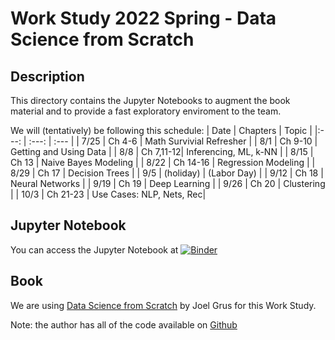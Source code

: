 Work Study 2022 Spring - Data Science from Scratch
===================================================

Description
------------
This directory contains the Jupyter Notebooks to augment the book material and to provide a fast exploratory enviroment to the team.

We will (tentatively) be following this schedule:
| Date | Chapters  | Topic                    |
|:---: |   :---:   | :---                     |
| 7/25 | Ch 4-6    | Math Survivial Refresher |
| 8/1  | Ch 9-10   | Getting and Using Data   |
| 8/8  | Ch 7,11-12| Inferencing, ML, k-NN    |
| 8/15 | Ch 13     | Naive Bayes Modeling     |
| 8/22 | Ch 14-16  | Regression Modeling      |
| 8/29 | Ch 17     | Decision Trees           |
| 9/5  | (holiday) | (Labor Day)              |
| 9/12 | Ch 18     | Neural Networks          |
| 9/19 | Ch 19     | Deep Learning            |
| 9/26 | Ch 20     | Clustering               |
| 10/3 | Ch 21-23  | Use Cases: NLP, Nets, Rec|


Jupyter Notebook
----------------
You can access the Jupyter Notebook at [![Binder](https://mybinder.org/badge_logo.svg)](https://mybinder.org/v2/gh/bigfastdata/MLTrainingCourse/2022Spring?labpath=WSG2022Spring)

Book
-----
We are using [Data Science from Scratch](https://read.amazon.com/kp/embed?asin=B07QPC8RZX&preview=newtab&linkCode=kpe&ref_=cm_sw_r_kb_dp_QW18FP7G9SA4A12S7VQG) by Joel Grus for this Work Study. 

Note: the author has all of the code available on [Github](https://github.com/joelgrus/data-science-from-scratch)
